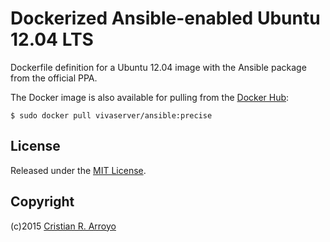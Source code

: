 # Dockerized Ansible-enabled Ubuntu 12.04 LTS

Dockerfile definition for a Ubuntu 12.04 image with the Ansible package from the official PPA.

The Docker image is also available for pulling from the [Docker Hub][vsrv]:

    $ sudo docker pull vivaserver/ansible:precise

[prec]: https://registry.hub.docker.com/u/vivaserver/precise/
[vsrv]: https://registry.hub.docker.com/u/vivaserver/ansible/

## License

Released under the [MIT License](http://www.opensource.org/licenses/MIT).

## Copyright

(c)2015 [Cristian R. Arroyo](mailto:cristian.arroyo@vivaserver.com)
